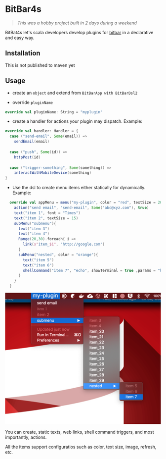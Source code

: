 # BitBar4s

> _This was a hobby project built in 2 days during a weekend_

BitBat4s let's scala developers develop plugins for [bitbar](https://github.com/matryer/bitbar) in a declarative and easy way.

## Installation

This is not published to maven yet

## Usage

- create an `object` and extend from `BitBarApp with BitBarDsl2`

- override `pluginName`

```scala
override val pluginName: String = "myplugin"
```

- create a handler for actions your plugin may dispatch. Example:

```scala
override val handler: Handler = {
  case ("send-email", Some(email)) => 
    sendEmail(email)
  
  case ("push", Some(id)) => 
    httpPost(id)
  
  case ("trigger-something", Some(something)) => 
    interactWithMobileDevice(something)
}
```

- Use the dsl to create menu items either statically for dynamically. Example:

```scala
  override val appMenu = menu("my-plugin", color = "red", textSize = 20) {
    action("send email", "send-email", Some("abc@xyz.com"), true)
    text("item 1", font = "Times")
    text("item 2", textSize = 15)
    subMenu("submenu"){
      text("item 3")
      text("item 4")
      Range(20,30).foreach{ i =>
        link(s"item_$i", "http://google.com")
      }
      subMenu("nested", color = "orange"){
        text("item 5")
        text("item 6")
        shellCommand("item 7", "echo", showTerminal = true ,params = "hello world", "sds")
      }
    }
  }
```

![demo](docs/demo.png)

You can create, static texts, web links, shell command triggers, and most importantly, actions.

All the items support configuratios such as color, text size, image, refresh, etc. 